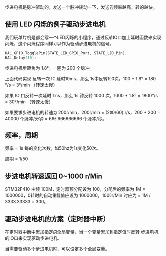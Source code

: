步进电机是脉冲驱动的，发送一个脉冲转动一下，发送的频率越高，转的越快。

## 使用 LED 闪烁的例子驱动步进电机

我们玩单片机是都会写一个LED闪烁的小程序，通过反转IO口加上延时函数来实现闪烁，这个闪烁程序同样可以作为驱动步进电机的信号。

```c
HAL_GPIO_TogglePin(STATE_LED_GPIO_Port, STATE_LED_Pin);
HAL_Delay(10);
```

步进电机步距角为 1.8°，一圈为 200 个脉冲。

上面代码实现 反转一次 IO 延时10ms，那么 1s中反转100次，100 * 1.8° = 180 °/s = 3°/min （转速太慢）

如果 IO 口反转一次延时 1ms，那么 1s 钟反转 1000 次，1000 * 1.8° = 1800°/s = 30°/min （转速太慢）

如果要求步进电机的转速为 200r/min，200r/min = (200/60) r/s，200 * 200 = 40000 个脉冲/分钟 = 666.666666666 个脉冲/秒。



## 频率，周期

频率 = 1s 每的变化次数，如50hz为1s变化50次。

周期 = 1/50

## 步进电机转速返回 0~1000 r/Min

STM32F410 主频 100M，定时器预分配设为 100，分配后的频率为 1M = 1000000，0转时的自动重载值应设为 1000000，1000r/Min 时应为 = 1M / 3333.33333 = 300。

## 驱动步进电机的方案（定时器中断）

在定时器中断中累加指定的全局变量，当一个变量累加到指定值时反转 步进电机的IO口来实现驱动步进电机。

当需要驱动多个步进电机时，可以设定多个全局变量。